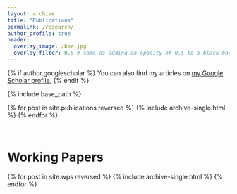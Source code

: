 ```yaml
---
layout: archive
title: "Publications"
permalink: /research/
author_profile: true
header:
  overlay_image: /boe.jpg
  overlay_filter: 0.5 # same as adding an opacity of 0.5 to a black background
---
```


{% if author.googlescholar %}
  You can also find my articles on <u><a href="{{author.googlescholar}}">my Google Scholar profile</a>.</u>
{% endif %}

{% include base_path %}

{% for post in site.publications reversed %}
  {% include archive-single.html %}
{% endfor %}

<br>

# Working Papers


{% for post in site.wps reversed %} {% include archive-single.html %} {% endfor %}

